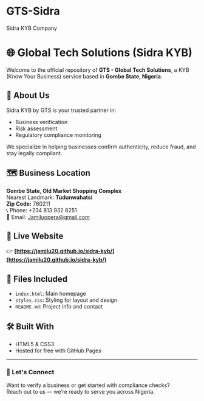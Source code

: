 # GTS-Sidra
Sidra KYB Company
# 🌐 Global Tech Solutions (Sidra KYB)

Welcome to the official repository of **GTS - Global Tech Solutions**, a KYB (Know Your Business) service based in **Gombe State, Nigeria**.

## 📍 About Us

Sidra KYB by GTS is your trusted partner in:
- Business verification
- Risk assessment
- Regulatory compliance monitoring

We specialize in helping businesses confirm authenticity, reduce fraud, and stay legally compliant.

## 🗺️ Business Location

**Gombe State, Old Market Shopping Complex**  
Nearest Landmark: **Tudunwahatsi**  
**Zip Code:** 760211  
📞 Phone: +234 813 932 8251  
📧 Email: [Jamiluopera@gmail.com](mailto:Jamiluopera@gmail.com)

## 🚀 Live Website

👉 **[https://jamilu20.github.io/sidra-kyb/](https://jamilu20.github.io/sidra-kyb/)**

## 📁 Files Included

- `index.html`: Main homepage
- `styles.css`: Styling for layout and design
- `README.md`: Project info and contact

## 🛠️ Built With

- HTML5 & CSS3
- Hosted for free with GitHub Pages

---

### 🤝 Let's Connect

Want to verify a business or get started with compliance checks?  
Reach out to us — we’re ready to serve you across Nigeria.
